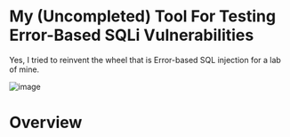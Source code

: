 # My (Uncompleted) Tool For Testing Error-Based SQLi Vulnerabilities
Yes, I tried to reinvent the wheel that is Error-based SQL injection for a lab of mine.

![image](https://github.com/user-attachments/assets/9eaa578d-a535-4b2b-8507-ce580c58506a)

# Overview
